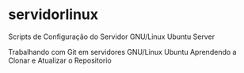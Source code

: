 # servidorlinux
Scripts de Configuração do Servidor GNU/Linux Ubuntu Server

Trabalhando com Git em servidores GNU/Linux Ubuntu
Aprendendo a Clonar e Atualizar o Repositorio
